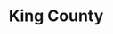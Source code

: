 ---
title: "King County"
hashtag: "king-county"
borders:
  - Chelan County
  - Kitsap County
  - Kittitas County
  - Pierce County
  - Snohomish County
subdivision-of:
  - Washington
tags:
  - County
  - Washington
---